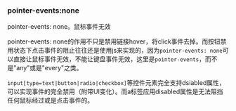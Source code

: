 ### pointer-events:none
pointer-events: none。鼠标事件无效

pointer-events: none的作用不只是禁用链接hover，将click事件去掉。而按钮禁用状态下点击事件的阻止往往还是使用js来实现的，因为`pointer-events: none`可以直接让鼠标事件无效，不能让键盘事件无效，这里是`pointer-events`，而不是"any"或是"every"之类。

`input[type=text|button|radio|checkbox]`等控件元素完全支持dsiabled属性，可以实现事件的完全禁用（附带UI变化）。而a标签应用disabled属性是无法阻挡任何鼠标经过或是点击事件的。